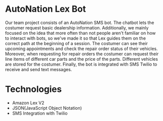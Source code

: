 # AutoNation Lex Bot
Our team project consists of an AutoNation SMS bot. The chatbot lets the costumer request basic dealership information. Additionally, we mainly focused on the idea that more often than not people aren't familiar on how to interact with bots, so we've made it so that Lex guides them on the correct path at the beginning of a session. The costumer can see their upcoming appointments and check the repair order status of their vehicles. Moreover, when requesting for repair orders the costumer can request their line items of different car parts and the price of the parts. Different vehicles are stored for the costumer. Finally, the bot is integrated with SMS Twilio to receive and send text messages.

# Technologies
- Amazon Lex V2
- JSON(JavaScript Object Notation)
- SMS Integration with Twilio
